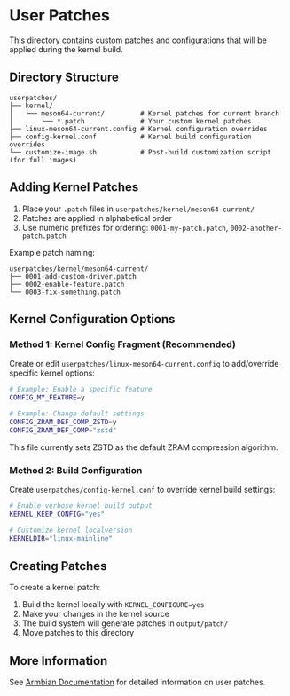 # User Patches

This directory contains custom patches and configurations that will be applied during the kernel build.

## Directory Structure

```
userpatches/
├── kernel/
│   └── meson64-current/         # Kernel patches for current branch
│       └── *.patch              # Your custom kernel patches
├── linux-meson64-current.config # Kernel configuration overrides
├── config-kernel.conf           # Kernel build configuration overrides
└── customize-image.sh           # Post-build customization script (for full images)
```

## Adding Kernel Patches

1. Place your `.patch` files in `userpatches/kernel/meson64-current/`
2. Patches are applied in alphabetical order
3. Use numeric prefixes for ordering: `0001-my-patch.patch`, `0002-another-patch.patch`

Example patch naming:
```
userpatches/kernel/meson64-current/
├── 0001-add-custom-driver.patch
├── 0002-enable-feature.patch
└── 0003-fix-something.patch
```

## Kernel Configuration Options

### Method 1: Kernel Config Fragment (Recommended)

Create or edit `userpatches/linux-meson64-current.config` to add/override specific kernel options:

```bash
# Example: Enable a specific feature
CONFIG_MY_FEATURE=y

# Example: Change default settings
CONFIG_ZRAM_DEF_COMP_ZSTD=y
CONFIG_ZRAM_DEF_COMP="zstd"
```

This file currently sets ZSTD as the default ZRAM compression algorithm.

### Method 2: Build Configuration

Create `userpatches/config-kernel.conf` to override kernel build settings:

```bash
# Enable verbose kernel build output
KERNEL_KEEP_CONFIG="yes"

# Customize kernel localversion
KERNELDIR="linux-mainline"
```

## Creating Patches

To create a kernel patch:

1. Build the kernel locally with `KERNEL_CONFIGURE=yes`
2. Make your changes in the kernel source
3. The build system will generate patches in `output/patch/`
4. Move patches to this directory

## More Information

See [Armbian Documentation](https://docs.armbian.com/Developer-Guide_Build-Preparation/) for detailed information on user patches.
